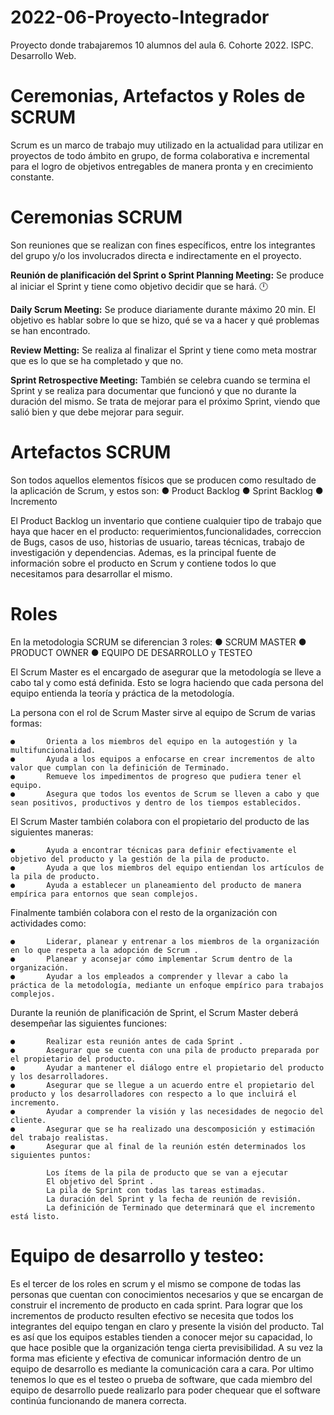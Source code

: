 # 2022-06-Proyecto-Integrador
Proyecto donde trabajaremos 10 alumnos del aula 6. Cohorte 2022. ISPC. Desarrollo Web.

# Ceremonias, Artefactos y Roles de SCRUM #
Scrum es un marco de trabajo muy utilizado en la actualidad para utilizar en proyectos de todo ámbito en grupo, de forma colaborativa e incremental para el logro de objetivos entregables de manera pronta y en crecimiento constante.

# Ceremonias SCRUM #
Son reuniones que se realizan con fines específicos, entre los integrantes del grupo y/o los involucrados directa e indirectamente en el proyecto.


**Reunión de planificación del Sprint o Sprint Planning Meeting:** Se produce al iniciar el Sprint y tiene como objetivo decidir que se hará. :clock12:

**Daily Scrum Meeting:** Se produce diariamente durante máximo 20 min. El objetivo es hablar sobre lo que se hizo, qué se va a hacer y 
qué problemas se han encontrado.

**Review Metting:** Se realiza al finalizar el Sprint y tiene como meta mostrar que es lo que se ha completado y que no.

**Sprint Retrospective Meeting:** También se celebra cuando se termina el Sprint y se realiza para documentar que funcionó y que no durante la duración del mismo. Se trata de mejorar para el próximo Sprint, viendo que salió bien y que debe mejorar para seguir.

# Artefactos SCRUM #
Son todos aquellos elementos físicos que se producen como resultado de la aplicación de Scrum, y estos son:
    ● Product Backlog
    ● Sprint Backlog
    ● Incremento
    
El Product Backlog un inventario que contiene cualquier tipo de trabajo que haya que hacer en el producto: requerimientos,funcionalidades, correccion de Bugs, casos de uso, historias de usuario, tareas técnicas, trabajo de investigación y dependencias.
Ademas, es la principal fuente de información sobre el producto en Scrum y contiene todos lo que necesitamos para desarrollar el mismo.

# Roles #

En la metodologia SCRUM se diferencian 3 roles:
    ●      SCRUM MASTER 
    ●      PRODUCT OWNER 
    ●      EQUIPO DE DESARROLLO y TESTEO 

El Scrum Master es el encargado de asegurar que la metodología se lleve a cabo tal y como está definida. Esto se logra haciendo que cada persona del equipo entienda la teoría y práctica de la metodología.

La persona con el rol de Scrum Master sirve al equipo de Scrum de varias formas:

    ●       Orienta a los miembros del equipo en la autogestión y la multifuncionalidad.
    ●       Ayuda a los equipos a enfocarse en crear incrementos de alto valor que cumplan con la definición de Terminado.
    ●       Remueve los impedimentos de progreso que pudiera tener el equipo.
    ●       Asegura que todos los eventos de Scrum se lleven a cabo y que sean positivos, productivos y dentro de los tiempos establecidos.

El Scrum Master también colabora con el propietario del producto de las siguientes maneras:

    ●       Ayuda a encontrar técnicas para definir efectivamente el objetivo del producto y la gestión de la pila de producto.
    ●       Ayuda a que los miembros del equipo entiendan los artículos de la pila de producto.
    ●       Ayuda a establecer un planeamiento del producto de manera empírica para entornos que sean complejos.

Finalmente también colabora con el resto de la organización con actividades como:

    ●       Liderar, planear y entrenar a los miembros de la organización en lo que respeta a la adopción de Scrum .
    ●       Planear y aconsejar cómo implementar Scrum dentro de la organización.
    ●       Ayudar a los empleados a comprender y llevar a cabo la práctica de la metodología, mediante un enfoque empírico para trabajos complejos.

Durante la reunión de planificación de Sprint, el Scrum Master deberá desempeñar las siguientes funciones:

    ●       Realizar esta reunión antes de cada Sprint .
    ●       Asegurar que se cuenta con una pila de producto preparada por el propietario del producto.
    ●       Ayudar a mantener el diálogo entre el propietario del producto y los desarrolladores.
    ●       Asegurar que se llegue a un acuerdo entre el propietario del producto y los desarrolladores con respecto a lo que incluirá el incremento.
    ●       Ayudar a comprender la visión y las necesidades de negocio del cliente.
    ●       Asegurar que se ha realizado una descomposición y estimación del trabajo realistas.
    ●       Asegurar que al final de la reunión estén determinados los siguientes puntos:

            Los ítems de la pila de producto que se van a ejecutar
            El objetivo del Sprint .
            La pila de Sprint con todas las tareas estimadas.
            La duración del Sprint y la fecha de reunión de revisión.
            La definición de Terminado que determinará que el incremento está listo.

#  Equipo de desarrollo y testeo:

Es el tercer de los roles en scrum y el mismo se compone de todas las personas que cuentan con conocimientos necesarios y que se encargan de construir el incremento de producto en cada sprint.
Para lograr que los incrementos de producto resulten efectivo se necesita que todos los integrantes del equipo tengan en claro y presente la visión del producto. Tal es así que los equipos estables tienden a conocer mejor su capacidad, lo que hace posible que la organización tenga cierta previsibilidad. A su vez la forma mas eficiente y efectiva de comunicar información dentro de un equipo de desarrollo es mediante la comunicación cara a cara.
Por ultimo tenemos lo que es el testeo o prueba de software, que cada miembro del equipo de desarrollo puede realizarlo para poder chequear que el software continúa funcionando de manera correcta.
















